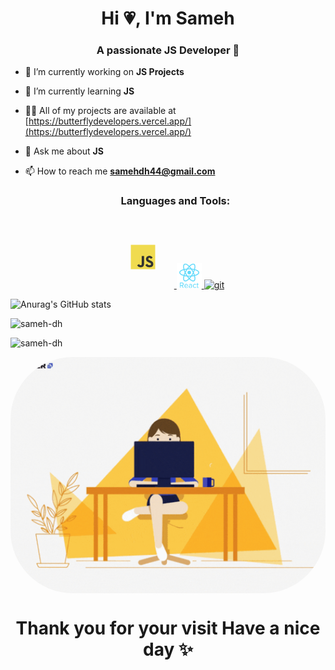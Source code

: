 
<h1 align="center">Hi 💗, I'm Sameh</h1>

<h3 align="center">A passionate JS Developer 🌟</h3>



- 🔭 I’m currently working on **JS Projects**

- 🌱 I’m currently learning **JS**

- 👨‍💻 All of my projects are available at [https://butterflydevelopers.vercel.app/](https://butterflydevelopers.vercel.app/)

- 💬 Ask me about **JS**

- 📫 How to reach me **samehdh44@gmail.com**



  <h3 align="center">Languages and Tools:</h3>

##


<!-- Programing Languages -->
  <p align="center" >
<!-- C sharp -->
<!--   <a href="https://www.w3schools.com/cs/" target="_blank" rel="noreferrer"> <img src="https://raw.githubusercontent.com/devicons/devicon/master/icons/csharp/csharp-original.svg" alt="csharp" width="40" height="40" style="padding:30px;"/> </a>  -->
<!-- Js -->
  <a href="https://developer.mozilla.org/en-US/docs/Web/JavaScript" target="_blank" rel="noreferrer"> 
  <img src="https://raw.githubusercontent.com/devicons/devicon/master/icons/javascript/javascript-original.svg" alt="javascript" width="40" height="40" style="padding:30px;"/>
  </a>
<!-- Ts 
 <a href="https://www.typescriptlang.org/" target="_blank" rel="noreferrer"> 
 <img src="https://raw.githubusercontent.com/devicons/devicon/master/icons/typescript/typescript-original.svg" alt="typescript" width="40" height="40" style="margin:30px;"/>
 </a>-->


<!-- Databases -->

<!-- Mongodb 
  <a href="https://www.mongodb.com/" target="_blank" rel="noreferrer">
  <img src="https://raw.githubusercontent.com/devicons/devicon/master/icons/mongodb/mongodb-original-wordmark.svg" alt="mongodb" width="40" height="40"/> 
  </a> -->
<!-- mysql 
  <a href="https://www.mysql.com/" target="_blank" rel="noreferrer">
  <img src="https://raw.githubusercontent.com/devicons/devicon/master/icons/mysql/mysql-original-wordmark.svg" alt="mysql" width="40" height="40"/> 
  </a> -->
<!-- Firebase  
  <a href="https://firebase.google.com/" target="_blank" rel="noreferrer">
  <img src="https://www.vectorlogo.zone/logos/firebase/firebase-icon.svg" alt="firebase" width="40" height="40"/> 
  </a>
  <br/>-->

<!-- Front End And Frameworks -->

<!-- .Net 
 <a  href="https://dotnet.microsoft.com/" target="_blank" rel="noreferrer">
 <img src="https://raw.githubusercontent.com/devicons/devicon/master/icons/dot-net/dot-net-original-wordmark.svg" alt="dotnet" width="40" height="40" /> </a> -->

<!-- Angular 
  <a href="https://angular.io" target="_blank" rel="noreferrer"> 
  <img src="https://angular.io/assets/images/logos/angular/angular.svg" title="Angular" alt="angular" width="40" height="40"/>
  </a>-->

 <!-- React  -->
  <a href="https://reactjs.org/" target="_blank" rel="noreferrer"> 
  <img src="https://raw.githubusercontent.com/devicons/devicon/master/icons/react/react-original-wordmark.svg" alt="react" width="40" height="40"/> 
  </a>

<!-- Tools -->
   <!-- Git -->
  <a href="https://git-scm.com/" target="_blank" rel="noreferrer"> 
  <img src="https://www.vectorlogo.zone/logos/git-scm/git-scm-icon.svg" alt="git" width="40" height="40"/>
  </a> 
 <br/>
  </p>
<!--STATS -->

<p align="left"> 
  
  ![Anurag's GitHub stats](https://github-readme-stats.vercel.app/api?username=sameh-dh&hide=issues&show_icons=true) 
  
  </p>

<p align="left"><img  src="https://github-readme-stats.vercel.app/api/top-langs?username=sameh-dh&show_icons=true&locale=en&layout=compact" alt="sameh-dh" /> </p>



<p align="left"> <img src="https://komarev.com/ghpvc/?username=sameh-dh&label=Profile%20views&color=0e75b6&style=flat" alt="sameh-dh" /> </p>
<img src="./icons/giphy.gif" align="center" 
 style="border-radius:100px; width:80vw;"
/>

<h1 align="center">Thank you for your visit Have a nice day ✨</h1>    
